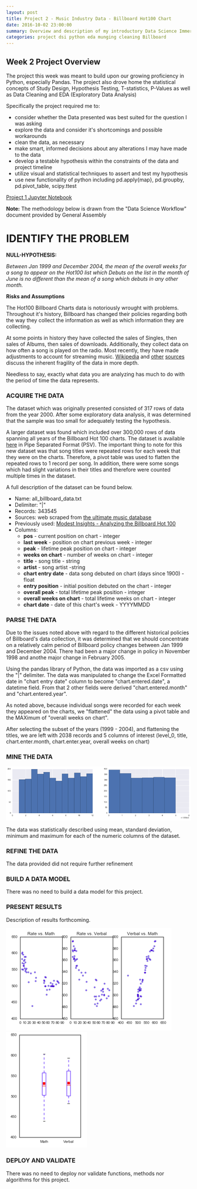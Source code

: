 ```yaml
---
layout: post
title: Project 2 - Music Industry Data - Billboard Hot100 Chart
date: 2016-10-02 23:00:00
summary: Overview and description of my introductory Data Science Immersive project
categories: project dsi python eda munging cleaning Billboard
---
```


Week 2 Project Overview
-----------------------

The project this week was meant to build upon our growing proficiency in Python, especially Pandas. The project also drove home the statistical concepts of Study Design, Hypothesis Testing, T-statistics, P-Values as well as Data Cleaning and EDA (Exploratory Data Analysis)

Specifically the project required me to:

-	consider whether the Data presented was best suited for the question I was asking
-	explore the data and consider it's shortcomings and possible workarounds
-	clean the data, as necessary
-	make smart, informed decisions about any alterations I may have made to the data
-	develop a testable hypothesis within the constraints of the data and project timeline
-	utilize visual and statistical techniques to assert and test my hypothesis
-	use new functionality of python including pd.apply{map}, pd.groupby, pd.pivot\_table, scipy.ttest

[Project 1 Jupyter Notebook](https://github.com/jpfreeley/DSI-NYC-2/blob/master/projects/projects-weekly/project-01/starter-code/JPF_project_1.ipynb)

**Note:** The methodology below is drawn from the "Data Science Workflow" document provided by General Assembly

IDENTIFY THE PROBLEM
====================

**NULL-HYPOTHESIS:**

*Between Jan 1999 and December 2004, the mean of the overall weeks for a song to appear on the Hot100 list which Debuts on the list in the month of June is no different than the mean of a song which debuts in any other month.*

**Risks and Assumptions**

The Hot100 Billboard Charts data is notoriously wrought with problems. Throughout it's history, Billboard has changed their policies regarding both the way they collect the information as well as which information they are collecting.

At some points in history they have collected the sales of Singles, then sales of Albums, then sales of downloads. Additionally, they collect data on how often a song is played on the radio. Most recently, they have made adjustments to account for streaming music. [Wikipedia](https://en.wikipedia.org/wiki/Billboard_Hot_100) and [other](https://theringer.com/billboard-hot-100-singles-chart-broken-313cbe9094b9#.oznojthyp) [sources](http://www.npr.org/sections/therecord/2013/08/16/207879695/how-the-hot-100-became-americas-hit-barometer) discuss the inherent fragility of the data in more depth.

Needless to say, exactly what data you are analyzing has much to do with the period of time the data represents.

### ACQUIRE THE DATA

The dataset which was originally presented consisted of 317 rows of data from the year 2000. After some exploratory data analysis, it was determined that the sample was too small for adequately testing the hypothesis.

A larger dataset was found which included over 300,000 rows of data spanning all years of the Billboard Hot 100 charts. The dataset is available [here](http://www.modestinsights.com/wp-content/uploads/2015/03/all_billboard_data.txt) in Pipe Separated Format (PSV). The important thing to note for this new dataset was that song titles were repeated rows for each week that they were on the charts. Therefore, a pivot table was used to flatten the repeated rows to 1 record per song. In addition, there were some songs which had slight variations in their titles and therefore were counted multiple times in the dataset.

A full description of the dataset can be found below.

-	Name: all_billboard_data.txt
-	Delimiter: "|"
-	Records: 343545
-	Sources: web scraped from [the ultimate music database](http://www.umdmusic.com/default.asp?Lang=English&Chart=D)
-	Previously used: [Modest Insights - Analyzing the Billboard Hot 100](http://www.modestinsights.com/analyzing-the-billboard-hot-100/)
-	Columns:
	-	**pos** - current position on chart - integer
	-	**last week** - position on chart previous week - integer
	-	**peak** - lifetime peak position on chart - integer
	-	**weeks on chart** - number of weeks on chart - integer
	-	**title** - song title - string
	-	**artist** - song artist -string
	-	**chart entry date** - data song debuted on chart (days since 1900) - float
	-	**entry position** - initial position debuted on the chart - integer
	-	**overall peak** - total lifetime peak position - integer
	-	**overall weeks on chart** - total lifetime weeks on chart - integer
	-	**chart date** - date of this chart's week - YYYYMMDD

### PARSE THE DATA

Due to the issues noted above with regard to the different historical policies of Billboard's data collection, it was determined that we should concentrate on a relatively calm period of Billboard policy changes between Jan 1999 and December 2004. There had been a major change in policy in November 1998 and anothe major change in February 2005.

Using the pandas library of Python, the data was imported as a csv using the "|" delimiter. The data was manipulated to change the Excel Formatted date in "chart entry date" column to become "chart.entered.date", a datetime field. From that 2 other fields were derived "chart.entered.month" and "chart.entered.year".

As noted above, because individual songs were recorded for each week they appeared on the charts, we "flattened" the data using a pivot table and the MAXimum of "overall weeks on chart".

After selecting the subset of the years (1999 - 2004), and flattening the titles, we are left with 2038 records and 5 columns of interest (level_0, title, chart.enter.month, chart.enter.year, overall weeks on chart)

### MINE THE DATA

![](/images/billboard_histograms.png)

The data was statistically described using mean, standard deviation, minimum and maximum for each of the numeric columns of the dataset.

### REFINE THE DATA

The data provided did not require further refinement

### BUILD A DATA MODEL

There was no need to build a data model for this project.

### PRESENT RESULTS

Description of results forthcoming.

![](/images/scatterplots.png) ![](/images/boxplots.png)

### DEPLOY AND VALIDATE

There was no need to deploy nor validate functions, methods nor algorithms for this project.
